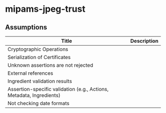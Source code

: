 # mipams-jpeg-trust

## Assumptions

|Title| Description|
|--|--|
|Cryptographic Operations| |
|Serialization of Certificates| |
|Unknown assertions are not rejected| |
|External references | |
|Ingredient validation results | |
|Assertion-specific validation (e.g., Actions, Metadata, Ingredients) | |
|Not checking date formats | |